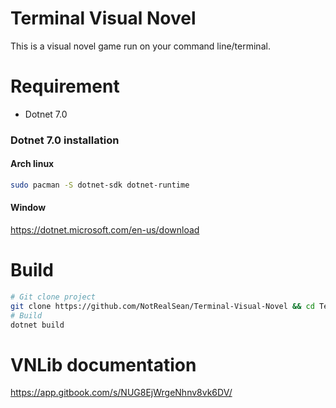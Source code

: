 # Terminal Visual Novel
This is a visual novel game run on your command line/terminal.

# Requirement
- Dotnet 7.0

### Dotnet 7.0 installation
#### Arch linux
```bash
sudo pacman -S dotnet-sdk dotnet-runtime
```
#### Window
https://dotnet.microsoft.com/en-us/download


# Build
```bash
# Git clone project
git clone https://github.com/NotRealSean/Terminal-Visual-Novel && cd Terminal-Visual-Novel
# Build
dotnet build
```
# VNLib documentation
https://app.gitbook.com/s/NUG8EjWrgeNhnv8vk6DV/
